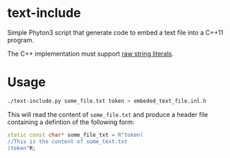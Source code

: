 # text-include

Simple Phyton3 script that generate code to embed a text file into a C++11 program.

The C++ implementation must support [raw string literals](https://en.cppreference.com/w/cpp/language/string_literal).


# Usage

```bash
./text-include.py some_file.txt token > embeded_text_file.inl.h
```

This will read the content of `some_file.txt` and produce a header file containing a defintion of the following form:

```cpp
static const char* some_file_txt = R"token(
//This is the content of some_text.txt
)token"R;
